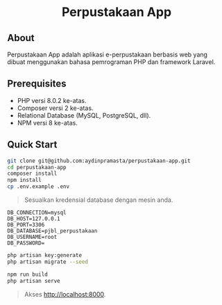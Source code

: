 <h1 align="center">Perpustakaan App</h1>

## About

Perpustakaan App adalah aplikasi e-perpustakaan berbasis web yang dibuat menggunakan bahasa pemrograman PHP dan framework Laravel.

## Prerequisites

-   PHP versi 8.0.2 ke-atas.
-   Composer versi 2 ke-atas.
-   Relational Database (MySQL, PostgreSQL, dll).
-   NPM versi 8 ke-atas.

## Quick Start

```bash
git clone git@github.com:aydinpramasta/perpustakaan-app.git
cd perpustakaan-app
composer install
npm install
cp .env.example .env
```

> Sesuaikan kredensial database dengan mesin anda.

```
DB_CONNECTION=mysql
DB_HOST=127.0.0.1
DB_PORT=3306
DB_DATABASE=pjbl_perpustakaan
DB_USERNAME=root
DB_PASSWORD=
```

```bash
php artisan key:generate
php artisan migrate --seed

npm run build
php artisan serve
```

> Akses [http://localhost:8000](http://localhost:8000).
